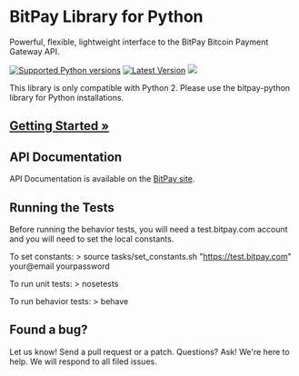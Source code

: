 # BitPay Library for Python 
Powerful, flexible, lightweight interface to the BitPay Bitcoin Payment Gateway API.

[![Supported Python versions](https://pypip.in/py_versions/bitpay_py2/badge.svg)](https://pypi.python.org/pypi/bitpay-py2/)
[![Latest Version](https://pypip.in/version/bitpay_py2/badge.svg)](https://pypi.python.org/pypi/bitpay-py2/)
[![](https://travis-ci.org/bitpay/bitpay-python-py2.svg?branch=master)](https://travis-ci.org/bitpay/bitpay-python-py2)

This library is only compatible with Python 2. Please use the bitpay-python library for Python installations.

## [Getting Started &raquo;](http://dev.bitpay.com/guides/python2.html)

## API Documentation

API Documentation is available on the [BitPay site](https://bitpay.com/api).

## Running the Tests

Before running the behavior tests, you will need a test.bitpay.com account and you will need to set the local constants. 

To set constants:
    > source tasks/set_constants.sh "https://test.bitpay.com" your@email yourpassword

To run unit tests:
    > nosetests

To run behavior tests:
    > behave
    
## Found a bug?
Let us know! Send a pull request or a patch. Questions? Ask! We're here to help. We will respond to all filed issues.
